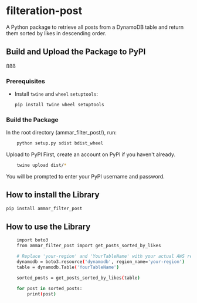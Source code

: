 # filteration-post

A Python package to retrieve all posts from a DynamoDB table and return them sorted by likes in descending order.

## Build and Upload the Package to PyPI
ßßß
### **Prerequisites**

- Install `twine` and `wheel` `setuptools`:

  ```bash
  pip install twine wheel setuptools

### **Build the Package**
In the root directory (ammar_filter_post/), run:

```bash
    python setup.py sdist bdist_wheel
```

Upload to PyPI First, create an account on PyPI if you haven't already.

```bash
    twine upload dist/*
```
You will be prompted to enter your PyPI username and password.
## How to install the Library

```bash
pip install ammar_filter_post
```

## How to use the Library
```bash
    import boto3
    from ammar_filter_post import get_posts_sorted_by_likes

    # Replace 'your-region' and 'YourTableName' with your actual AWS region and DynamoDB table name
    dynamodb = boto3.resource('dynamodb', region_name='your-region')
    table = dynamodb.Table('YourTableName')

    sorted_posts = get_posts_sorted_by_likes(table)

    for post in sorted_posts:
        print(post)
```